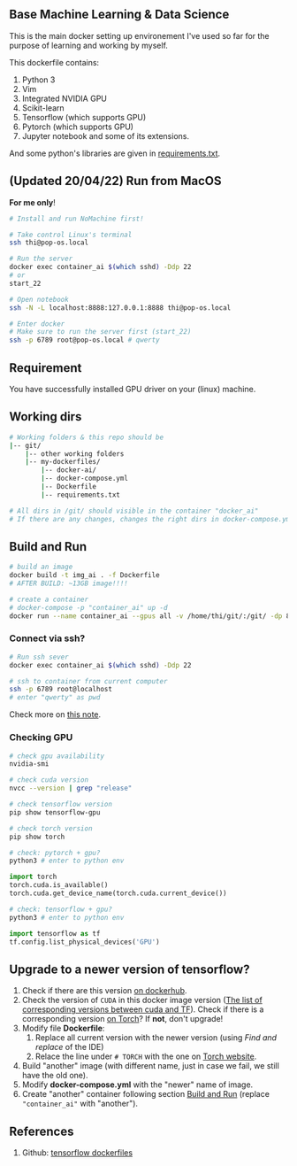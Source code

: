 ## Base Machine Learning & Data Science

This is the main docker setting up environement I've used so far for the purpose of learning and working by myself.

This dockerfile contains:

1. Python 3
2. Vim
3. Integrated NVIDIA GPU
4. Scikit-learn
5. Tensorflow (which supports GPU)
6. Pytorch (which supports GPU)
7. Jupyter notebook and some of its extensions.

And some python's libraries are given in [requirements.txt](./requirements.txt).

## (Updated 20/04/22) Run from MacOS

__For me only__!

```bash
# Install and run NoMachine first!

# Take control Linux's terminal
ssh thi@pop-os.local

# Run the server
docker exec container_ai $(which sshd) -Ddp 22
# or
start_22

# Open notebook
ssh -N -L localhost:8888:127.0.0.1:8888 thi@pop-os.local

# Enter docker
# Make sure to run the server first (start_22)
ssh -p 6789 root@pop-os.local # qwerty
```

## Requirement

You have successfully installed GPU driver on your (linux) machine.


## Working dirs

``` bash
# Working folders & this repo should be
|-- git/
    |-- other working folders
    |-- my-dockerfiles/
        |-- docker-ai/
        |-- docker-compose.yml
        |-- Dockerfile
        |-- requirements.txt

# All dirs in /git/ should visible in the container "docker_ai"
# If there are any changes, changes the right dirs in docker-compose.yml
```

## Build and Run

``` bash
# build an image
docker build -t img_ai . -f Dockerfile
# AFTER BUILD: ~13GB image!!!!

# create a container
# docker-compose -p "container_ai" up -d
docker run --name container_ai --gpus all -v /home/thi/git/:/git/ -dp 8888:8888 -dp 6789:22 -w="/git" -it img_ai bash
```

### Connect via ssh?

```bash
# Run ssh sever
docker exec container_ai $(which sshd) -Ddp 22

# ssh to container from current computer
ssh -p 6789 root@localhost
# enter "qwerty" as pwd
```

Check more on [this note](https://dinhanhthi.com/local-connection-between-2-computers-ssh/).

### Checking GPU

``` bash
# check gpu availability
nvidia-smi

# check cuda version
nvcc --version | grep "release"
```

``` bash
# check tensorflow version
pip show tensorflow-gpu

# check torch version
pip show torch
```

``` python
# check: pytorch + gpu?
python3 # enter to python env

import torch
torch.cuda.is_available()
torch.cuda.get_device_name(torch.cuda.current_device())
```

``` python
# check: tensorflow + gpu?
python3 # enter to python env

import tensorflow as tf
tf.config.list_physical_devices('GPU')
```

## Upgrade to a newer version of tensorflow?

1. Check if there are this version [on dockerhub](https://hub.docker.com/r/tensorflow/tensorflow/tags/?page=1&ordering=last_updated).
2. Check the version of `CUDA` in this docker image version ([The list of corresponding versions between cuda and TF](https://www.tensorflow.org/install/source#gpu)). Check if there is a corresponding version [on Torch](https://pytorch.org/)? If **not**, don't upgrade!
3. Modify file **Dockerfile**:
   1. Replace all current version with the newer version (using _Find and replace_ of the IDE)
   2. Relace the line under `# TORCH` with the one on [Torch website](https://pytorch.org/).
4. Build "another" image (with different name, just in case we fail, we still have the old one).
5. Modify **docker-compose.yml** with the "newer" name of image.
6. Create "another" container following section [Build and Run](#build-and-run) (replace `"container_ai"` with "another").

## References

1. Github: [tensorflow dockerfiles](https://github.com/tensorflow/tensorflow/tree/master/tensorflow/tools/dockerfiles/dockerfiles)
